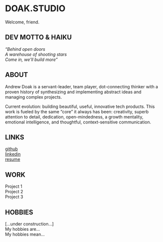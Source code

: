 # DOAK.STUDIO
Welcome, friend.

## DEV MOTTO & HAIKU
<i>“Behind open doors  
A warehouse of shooting stars  
Come in, we'll build more”</i>  

## ABOUT
Andrew Doak is a servant-leader, team player, dot-connecting thinker with a proven history of synthesizing and implementing abstract ideas and managing complex projects. 

Current evolution: building beautiful, useful, innovative tech products. This work is fueled by the same “core” it always has been: creativity, superb attention to detail, dedication, open-mindedness, a growth mentality, emotional intelligence, and thoughtful, context-sensitive communication.

## LINKS
<a href="https://github.com/andrewdoak/" target="_blank" style="font-size: 1em">github</a>  
<u><a href="https://www.linkedin.com/in/doak-andrew/" target="_blank" style="font-size: 1em">linkedin</a></u>  
<a href="https://github.com/andrewdoak/doak.studio/blob/main/andrew-doak_resume.pdf" target="_blank" style="font-size: 1em">resume</a>  


## WORK
Project 1  
Project 2  
Project 3  

## HOBBIES
[...under construction...]  
My hobbies are...  
My hobbies mean...  

